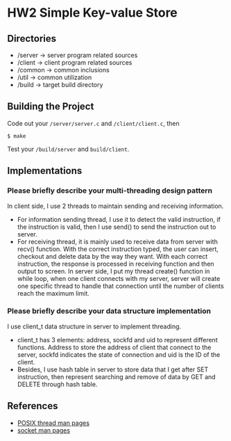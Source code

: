 # HW2 Simple Key-value Store

## Directories
- /server ->	server program related sources
- /client ->	client program related sources
- /common ->	common inclusions
- /util ->	common utilization
- /build ->	target build directory

## Building the Project
Code out your `/server/server.c` and `/client/client.c`, then
```shell
$ make
```
Test your `/build/server` and `build/client`.

## Implementations
### Please briefly describe your multi-threading design pattern
In client side, I use 2 threads to maintain sending and receiving information.
- For information sending thread, I use it to detect the valid instruction, if the instruction is valid, then I use send() to send the instruction out to server.
- For receiving thread, it is mainly used to receive data from server with recv() function. With the correct instruction typed, the user can insert, checkout and delete data by the way they want. With each correct instruction, the response is processed in receiving function and then output to screen.
In server side, I put my thread create() function in while loop, when one client connects with my server, server will create one specific thread to handle that connection until the number of clients reach the maximum limit.

### Please briefly describe your data structure implementation
I use client_t data structure in server to implement threading.
- client_t has 3 elements: address, sockfd and uid to represent different functions. Address to store the address of client that connect to the server, sockfd indicates the state of connection and uid is the ID of the client.
- Besides, I use hash table in server to store data that I get after SET instruction, then represent searching and remove of data by GET and DELETE through hash table.

## References
* [POSIX thread man pages](https://man7.org/linux/man-pages/man7/pthreads.7.html)
* [socket man pages](https://linux.die.net/man/7/socket)

